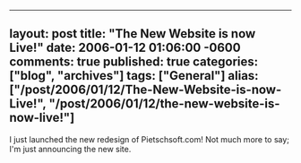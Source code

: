   ---
  layout: post
  title: "The New Website is now Live!"
  date: 2006-01-12 01:06:00 -0600
  comments: true
  published: true
  categories: ["blog", "archives"]
  tags: ["General"]
  alias: ["/post/2006/01/12/The-New-Website-is-now-Live!", "/post/2006/01/12/the-new-website-is-now-live!"]
  ---
<!-- more -->
<p>I just launched the new redesign of Pietschsoft.com! Not much more to say; I'm just announcing the new site.</p>
